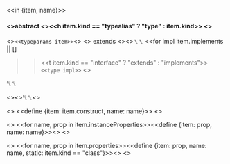 <<in {item, name}>>

#### <<if item.abstract>>abstract <</if>><<h item.kind == "typealias" ? "type" : item.kind>> <<h name>>

<<if item.typeParams>>`<<typeparams item>>`<</if>>
<<if item.extends>> extends <<type item.extends>><</if>>␤␤
<<for impl item.implements || []
>> <<t item.kind == "interface" ? "extends" : "implements">> `<<type impl>>`
<</for>>

␤␤

<<if item.description>><<h item.description>>␤␤<</if>>

<<if item.construct>>
<<define {item: item.construct, name: name}>>
<</if>>

<<if item.instanceProperties>>
<<for name, prop in item.instanceProperties>><<define {item: prop, name: name}>><</for>>
<</if>>

<<if item.properties>>
<<for name, prop in item.properties>><<define {item: prop, name: name, static: item.kind == "class"}>><</for>>
<</if>>

